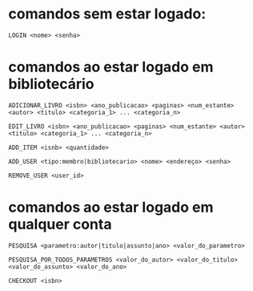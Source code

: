 # comandos sem estar logado:

```
LOGIN <nome> <senha>
```

# comandos ao estar logado em bibliotecário

```
ADICIONAR_LIVRO <isbn> <ano_publicacao> <paginas> <num_estante> <autor> <titulo> <categoria_1> ... <categoria_n>  

EDIT_LIVRO <isbn> <ano_publicacao> <paginas> <num_estante> <autor> <titulo> <categoria_1> ... <categoria_n>  

ADD_ITEM <isnb> <quantidade>

ADD_USER <tipo:membro|bibliotecario> <nome> <endereço> <senha>

REMOVE_USER <user_id>

```

# comandos ao estar logado em qualquer conta

```
PESQUISA <parametro:autor|titulo|assunto|ano> <valor_do_parametro>

PESQUISA_POR_TODOS_PARAMETROS <valor_do_autor> <valor_do_titulo> <valor_do_assunto> <valor_do_ano>

CHECKOUT <isbn> 
```

